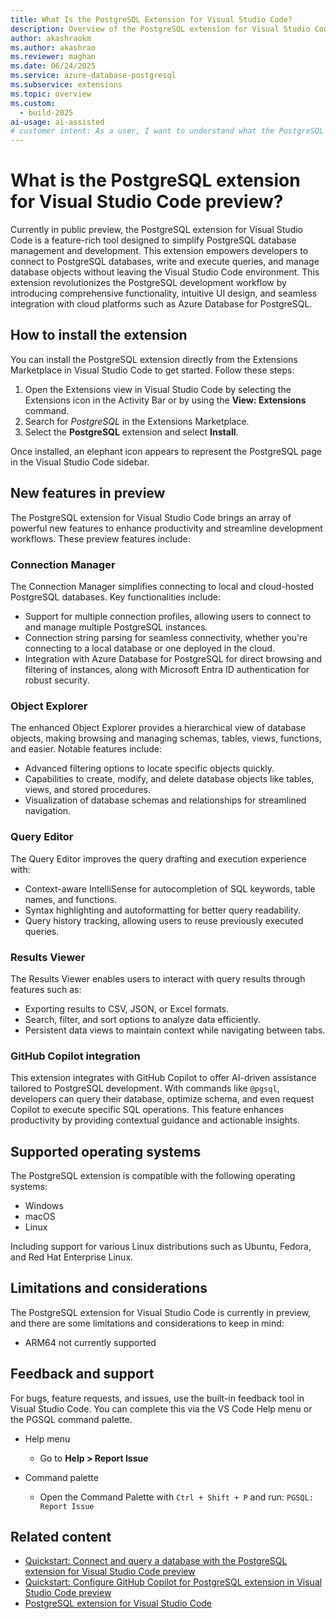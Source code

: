 ```yaml
---
title: What Is the PostgreSQL Extension for Visual Studio Code?
description: Overview of the PostgreSQL extension for Visual Studio Code.
author: akashraokm
ms.author: akashrao
ms.reviewer: maghan
ms.date: 06/24/2025
ms.service: azure-database-postgresql
ms.subservice: extensions
ms.topic: overview
ms.custom:
  - build-2025
ai-usage: ai-assisted
# customer intent: As a user, I want to understand what the PostgreSQL extension for VS Code is and how I can use it with Azure Database for PostgreSQL flexible server.
---
```


# What is the PostgreSQL extension for Visual Studio Code preview?

Currently in public preview, the PostgreSQL extension for Visual Studio Code is a feature-rich tool designed to simplify PostgreSQL database management and development. This extension empowers developers to connect to PostgreSQL databases, write and execute queries, and manage database objects without leaving the Visual Studio Code environment. This extension revolutionizes the PostgreSQL development workflow by introducing comprehensive functionality, intuitive UI design, and seamless integration with cloud platforms such as Azure Database for PostgreSQL.

## How to install the extension

You can install the PostgreSQL extension directly from the Extensions Marketplace in Visual Studio Code to get started. Follow these steps:

1. Open the Extensions view in Visual Studio Code by selecting the Extensions icon in the Activity Bar or by using the **View: Extensions** command.
1. Search for *PostgreSQL* in the Extensions Marketplace.
1. Select the **PostgreSQL** extension and select **Install**.

Once installed, an elephant icon appears to represent the PostgreSQL page in the Visual Studio Code sidebar.

## New features in preview

The PostgreSQL extension for Visual Studio Code brings an array of powerful new features to enhance productivity and streamline development workflows. These preview features include:

### Connection Manager

The Connection Manager simplifies connecting to local and cloud-hosted PostgreSQL databases. Key functionalities include:

- Support for multiple connection profiles, allowing users to connect to and manage multiple PostgreSQL instances.
- Connection string parsing for seamless connectivity, whether you're connecting to a local database or one deployed in the cloud.
- Integration with Azure Database for PostgreSQL for direct browsing and filtering of instances, along with Microsoft Entra ID authentication for robust security.

### Object Explorer

The enhanced Object Explorer provides a hierarchical view of database objects, making browsing and managing schemas, tables, views, functions, and easier. Notable features include:

- Advanced filtering options to locate specific objects quickly.
- Capabilities to create, modify, and delete database objects like tables, views, and stored procedures.
- Visualization of database schemas and relationships for streamlined navigation.

### Query Editor

The Query Editor improves the query drafting and execution experience with:

- Context-aware IntelliSense for autocompletion of SQL keywords, table names, and functions.
- Syntax highlighting and autoformatting for better query readability.
- Query history tracking, allowing users to reuse previously executed queries.

### Results Viewer

The Results Viewer enables users to interact with query results through features such as:

- Exporting results to CSV, JSON, or Excel formats.
- Search, filter, and sort options to analyze data efficiently.
- Persistent data views to maintain context while navigating between tabs.

### GitHub Copilot integration

This extension integrates with GitHub Copilot to offer AI-driven assistance tailored to PostgreSQL development. With commands like `@pgsql`, developers can query their database, optimize schema, and even request Copilot to execute specific SQL operations. This feature enhances productivity by providing contextual guidance and actionable insights.

## Supported operating systems

The PostgreSQL extension is compatible with the following operating systems:

- Windows
- macOS
- Linux

Including support for various Linux distributions such as Ubuntu, Fedora, and Red Hat Enterprise Linux.

## Limitations and considerations

The PostgreSQL extension for Visual Studio Code is currently in preview, and there are some limitations and considerations to keep in mind:

- ARM64 not currently supported

## Feedback and support

For bugs, feature requests, and issues, use the built-in feedback tool in Visual Studio Code. You can complete this via the VS Code Help menu or the PGSQL command palette.

- Help menu
    - Go to **Help > Report Issue**

- Command palette
    - Open the Command Palette with `Ctrl + Shift + P` and run: `PGSQL: Report Issue`

## Related content

- [Quickstart: Connect and query a database with the PostgreSQL extension for Visual Studio Code preview](quickstart-connect.md)
- [Quickstart: Configure GitHub Copilot for PostgreSQL extension in Visual Studio Code preview](quickstart-github-copilot.md)
- [PostgreSQL extension for Visual Studio Code](https://marketplace.visualstudio.com/items?itemName=ms-ossdata.vscode-pgsql)